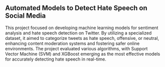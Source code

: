 ## Automated Models to Detect Hate Speech on Social Media

This project focused on developing machine learning models for sentiment analysis and hate speech detection on Twitter. By utilizing a specialized dataset, it aimed to categorize tweets as hate speech, offensive, or neutral, enhancing content moderation systems and fostering safer online environments. The project evaluated various algorithms, with Support Vector Machine (SVM) and XGBoost emerging as the most effective models for accurately detecting hate speech in real-time.
